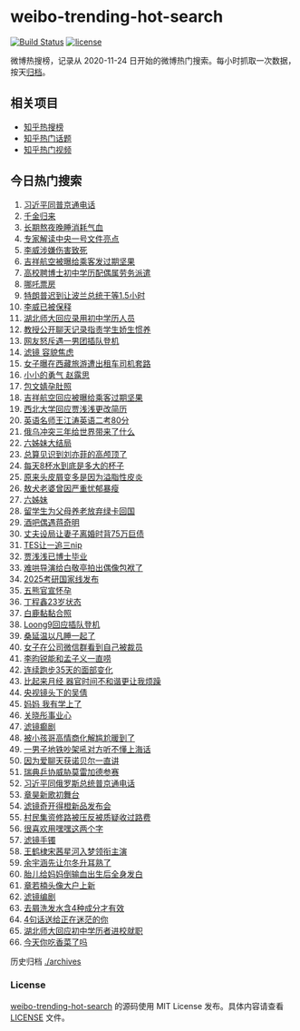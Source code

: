 # weibo-trending-hot-search

[![Build Status](https://github.com/justjavac/weibo-trending-hot-search/workflows/ci/badge.svg?branch=master)](https://github.com/justjavac/weibo-trending-hot-search/actions)
[![license](https://img.shields.io/github/license/justjavac/weibo-trending-hot-search)](https://github.com/justjavac/weibo-trending-hot-search/blob/master/LICENSE)

微博热搜榜，记录从 2020-11-24 日开始的微博热门搜索。每小时抓取一次数据，按天[归档](./archives)。

## 相关项目

- [知乎热搜榜](https://github.com/justjavac/zhihu-trending-top-search)
- [知乎热门话题](https://github.com/justjavac/zhihu-trending-hot-questions)
- [知乎热门视频](https://github.com/justjavac/zhihu-trending-hot-video)

## 今日热门搜索

<!-- BEGIN -->
<!-- 最后更新时间 Tue Feb 25 2025 03:10:26 GMT+0800 (China Standard Time) -->

1. [习近平同普京通电话](https://s.weibo.com//weibo?q=%23%E4%B9%A0%E8%BF%91%E5%B9%B3%E5%90%8C%E6%99%AE%E4%BA%AC%E9%80%9A%E7%94%B5%E8%AF%9D%23&Refer=new_time)
1. [千金归来](https://s.weibo.com//weibo?q=%E5%8D%83%E9%87%91%E5%BD%92%E6%9D%A5&t=31&band_rank=7&Refer=top)
1. [长期熬夜晚睡消耗气血](https://s.weibo.com//weibo?q=%23%E9%95%BF%E6%9C%9F%E7%86%AC%E5%A4%9C%E6%99%9A%E7%9D%A1%E6%B6%88%E8%80%97%E6%B0%94%E8%A1%80%23&t=31&band_rank=38&Refer=top)
1. [专家解读中央一号文件亮点](https://s.weibo.com//weibo?q=%23%E4%B8%93%E5%AE%B6%E8%A7%A3%E8%AF%BB%E4%B8%AD%E5%A4%AE%E4%B8%80%E5%8F%B7%E6%96%87%E4%BB%B6%E4%BA%AE%E7%82%B9%23&t=31&band_rank=3&Refer=top)
1. [李威涉嫌伤害致死](https://s.weibo.com//weibo?q=%23%E6%9D%8E%E5%A8%81%E6%B6%89%E5%AB%8C%E4%BC%A4%E5%AE%B3%E8%87%B4%E6%AD%BB%23&t=31&band_rank=1&Refer=top)
1. [吉祥航空被曝给乘客发过期坚果](https://s.weibo.com//weibo?q=%23%E5%90%89%E7%A5%A5%E8%88%AA%E7%A9%BA%E8%A2%AB%E6%9B%9D%E7%BB%99%E4%B9%98%E5%AE%A2%E5%8F%91%E8%BF%87%E6%9C%9F%E5%9D%9A%E6%9E%9C%23&t=31&band_rank=2&Refer=top)
1. [高校聘博士初中学历配偶属劳务派遣](https://s.weibo.com//weibo?q=%23%E9%AB%98%E6%A0%A1%E8%81%98%E5%8D%9A%E5%A3%AB%E5%88%9D%E4%B8%AD%E5%AD%A6%E5%8E%86%E9%85%8D%E5%81%B6%E5%B1%9E%E5%8A%B3%E5%8A%A1%E6%B4%BE%E9%81%A3%23&t=31&band_rank=10&Refer=top)
1. [哪吒票房](https://s.weibo.com//weibo?q=%E5%93%AA%E5%90%92%E7%A5%A8%E6%88%BF&t=31&band_rank=12&Refer=top)
1. [特朗普迟到让波兰总统干等1.5小时](https://s.weibo.com//weibo?q=%23%E7%89%B9%E6%9C%97%E6%99%AE%E8%BF%9F%E5%88%B0%E8%AE%A9%E6%B3%A2%E5%85%B0%E6%80%BB%E7%BB%9F%E5%B9%B2%E7%AD%891.5%E5%B0%8F%E6%97%B6%23&t=31&band_rank=5&Refer=top)
1. [李威已被保释](https://s.weibo.com//weibo?q=%23%E6%9D%8E%E5%A8%81%E5%B7%B2%E8%A2%AB%E4%BF%9D%E9%87%8A%23&t=31&band_rank=8&Refer=top)
1. [湖北师大回应录用初中学历人员](https://s.weibo.com//weibo?q=%23%E6%B9%96%E5%8C%97%E5%B8%88%E5%A4%A7%E5%9B%9E%E5%BA%94%E5%BD%95%E7%94%A8%E5%88%9D%E4%B8%AD%E5%AD%A6%E5%8E%86%E4%BA%BA%E5%91%98%23&t=31&band_rank=8&Refer=top)
1. [教授公开聊天记录指责学生娇生惯养](https://s.weibo.com//weibo?q=%23%E6%95%99%E6%8E%88%E5%85%AC%E5%BC%80%E8%81%8A%E5%A4%A9%E8%AE%B0%E5%BD%95%E6%8C%87%E8%B4%A3%E5%AD%A6%E7%94%9F%E5%A8%87%E7%94%9F%E6%83%AF%E5%85%BB%23&t=31&band_rank=11&Refer=top)
1. [网友怒斥遇一男团插队登机](https://s.weibo.com//weibo?q=%23%E7%BD%91%E5%8F%8B%E6%80%92%E6%96%A5%E9%81%87%E4%B8%80%E7%94%B7%E5%9B%A2%E6%8F%92%E9%98%9F%E7%99%BB%E6%9C%BA%23&t=31&band_rank=4&Refer=top)
1. [滤镜 容貌焦虑](https://s.weibo.com//weibo?q=%E6%BB%A4%E9%95%9C%20%E5%AE%B9%E8%B2%8C%E7%84%A6%E8%99%91&t=31&band_rank=24&Refer=top)
1. [女子曝在西藏旅游遭出租车司机套路](https://s.weibo.com//weibo?q=%23%E5%A5%B3%E5%AD%90%E6%9B%9D%E5%9C%A8%E8%A5%BF%E8%97%8F%E6%97%85%E6%B8%B8%E9%81%AD%E5%87%BA%E7%A7%9F%E8%BD%A6%E5%8F%B8%E6%9C%BA%E5%A5%97%E8%B7%AF%23&t=31&band_rank=19&Refer=top)
1. [小小的勇气 赵露思](https://s.weibo.com//weibo?q=%E5%B0%8F%E5%B0%8F%E7%9A%84%E5%8B%87%E6%B0%94%20%E8%B5%B5%E9%9C%B2%E6%80%9D&t=31&band_rank=16&Refer=top)
1. [包文婧孕肚照](https://s.weibo.com//weibo?q=%23%E5%8C%85%E6%96%87%E5%A9%A7%E5%AD%95%E8%82%9A%E7%85%A7%23&t=31&band_rank=15&Refer=top)
1. [吉祥航空回应被曝给乘客过期坚果](https://s.weibo.com//weibo?q=%23%E5%90%89%E7%A5%A5%E8%88%AA%E7%A9%BA%E5%9B%9E%E5%BA%94%E8%A2%AB%E6%9B%9D%E7%BB%99%E4%B9%98%E5%AE%A2%E8%BF%87%E6%9C%9F%E5%9D%9A%E6%9E%9C%23&t=31&band_rank=10&Refer=top)
1. [西北大学回应贾浅浅更改简历](https://s.weibo.com//weibo?q=%23%E8%A5%BF%E5%8C%97%E5%A4%A7%E5%AD%A6%E5%9B%9E%E5%BA%94%E8%B4%BE%E6%B5%85%E6%B5%85%E6%9B%B4%E6%94%B9%E7%AE%80%E5%8E%86%23&t=31&band_rank=9&Refer=top)
1. [英语名师王江涛英语二考80分](https://s.weibo.com//weibo?q=%23%E8%8B%B1%E8%AF%AD%E5%90%8D%E5%B8%88%E7%8E%8B%E6%B1%9F%E6%B6%9B%E8%8B%B1%E8%AF%AD%E4%BA%8C%E8%80%8380%E5%88%86%23&t=31&band_rank=28&Refer=top)
1. [俄乌冲突三年给世界带来了什么](https://s.weibo.com//weibo?q=%23%E4%BF%84%E4%B9%8C%E5%86%B2%E7%AA%81%E4%B8%89%E5%B9%B4%E7%BB%99%E4%B8%96%E7%95%8C%E5%B8%A6%E6%9D%A5%E4%BA%86%E4%BB%80%E4%B9%88%23&t=31&band_rank=40&Refer=top)
1. [六姊妹大结局](https://s.weibo.com//weibo?q=%23%E5%85%AD%E5%A7%8A%E5%A6%B9%E5%A4%A7%E7%BB%93%E5%B1%80%23&t=31&band_rank=22&Refer=top)
1. [总算见识到刘亦菲的高颅顶了](https://s.weibo.com//weibo?q=%E6%80%BB%E7%AE%97%E8%A7%81%E8%AF%86%E5%88%B0%E5%88%98%E4%BA%A6%E8%8F%B2%E7%9A%84%E9%AB%98%E9%A2%85%E9%A1%B6%E4%BA%86&t=31&band_rank=13&Refer=top)
1. [每天8杯水到底是多大的杯子](https://s.weibo.com//weibo?q=%23%E6%AF%8F%E5%A4%A98%E6%9D%AF%E6%B0%B4%E5%88%B0%E5%BA%95%E6%98%AF%E5%A4%9A%E5%A4%A7%E7%9A%84%E6%9D%AF%E5%AD%90%23&t=31&band_rank=21&Refer=top)
1. [原来头皮屑变多是因为溢脂性皮炎](https://s.weibo.com//weibo?q=%23%E5%8E%9F%E6%9D%A5%E5%A4%B4%E7%9A%AE%E5%B1%91%E5%8F%98%E5%A4%9A%E6%98%AF%E5%9B%A0%E4%B8%BA%E6%BA%A2%E8%84%82%E6%80%A7%E7%9A%AE%E7%82%8E%23&t=31&band_rank=23&Refer=top)
1. [敖犬老婆曾因严重忧郁暴瘦](https://s.weibo.com//weibo?q=%23%E6%95%96%E7%8A%AC%E8%80%81%E5%A9%86%E6%9B%BE%E5%9B%A0%E4%B8%A5%E9%87%8D%E5%BF%A7%E9%83%81%E6%9A%B4%E7%98%A6%23&t=31&band_rank=18&Refer=top)
1. [六姊妹](https://s.weibo.com//weibo?q=%E5%85%AD%E5%A7%8A%E5%A6%B9&t=31&band_rank=48&Refer=top)
1. [留学生为父母养老放弃绿卡回国](https://s.weibo.com//weibo?q=%23%E7%95%99%E5%AD%A6%E7%94%9F%E4%B8%BA%E7%88%B6%E6%AF%8D%E5%85%BB%E8%80%81%E6%94%BE%E5%BC%83%E7%BB%BF%E5%8D%A1%E5%9B%9E%E5%9B%BD%23&t=31&band_rank=27&Refer=top)
1. [酒吧偶遇蒋奇明](https://s.weibo.com//weibo?q=%23%E9%85%92%E5%90%A7%E5%81%B6%E9%81%87%E8%92%8B%E5%A5%87%E6%98%8E%23&t=31&band_rank=31&Refer=top)
1. [丈夫设局让妻子离婚时背75万巨债](https://s.weibo.com//weibo?q=%23%E4%B8%88%E5%A4%AB%E8%AE%BE%E5%B1%80%E8%AE%A9%E5%A6%BB%E5%AD%90%E7%A6%BB%E5%A9%9A%E6%97%B6%E8%83%8C75%E4%B8%87%E5%B7%A8%E5%80%BA%23&t=31&band_rank=20&Refer=top)
1. [TES让一追三nip](https://s.weibo.com//weibo?q=%23TES%E8%AE%A9%E4%B8%80%E8%BF%BD%E4%B8%89nip%23&t=31&band_rank=32&Refer=top)
1. [贾浅浅已博士毕业](https://s.weibo.com//weibo?q=%23%E8%B4%BE%E6%B5%85%E6%B5%85%E5%B7%B2%E5%8D%9A%E5%A3%AB%E6%AF%95%E4%B8%9A%23&t=31&band_rank=27&Refer=top)
1. [难哄导演给白敬亭拍出偶像包袱了](https://s.weibo.com//weibo?q=%E9%9A%BE%E5%93%84%E5%AF%BC%E6%BC%94%E7%BB%99%E7%99%BD%E6%95%AC%E4%BA%AD%E6%8B%8D%E5%87%BA%E5%81%B6%E5%83%8F%E5%8C%85%E8%A2%B1%E4%BA%86&t=31&band_rank=33&Refer=top)
1. [2025考研国家线发布](https://s.weibo.com//weibo?q=%232025%E8%80%83%E7%A0%94%E5%9B%BD%E5%AE%B6%E7%BA%BF%E5%8F%91%E5%B8%83%23&t=31&band_rank=29&Refer=top)
1. [五熊官宣怀孕](https://s.weibo.com//weibo?q=%23%E4%BA%94%E7%86%8A%E5%AE%98%E5%AE%A3%E6%80%80%E5%AD%95%23&t=31&band_rank=39&Refer=top)
1. [丁程鑫23岁状态](https://s.weibo.com//weibo?q=%23%E4%B8%81%E7%A8%8B%E9%91%AB23%E5%B2%81%E7%8A%B6%E6%80%81%23&t=31&band_rank=35&Refer=top)
1. [白鹿黏黏合照](https://s.weibo.com//weibo?q=%23%E7%99%BD%E9%B9%BF%E9%BB%8F%E9%BB%8F%E5%90%88%E7%85%A7%23&t=31&band_rank=31&Refer=top)
1. [Loong9回应插队登机](https://s.weibo.com//weibo?q=%23Loong9%E5%9B%9E%E5%BA%94%E6%8F%92%E9%98%9F%E7%99%BB%E6%9C%BA%23&t=31&band_rank=14&Refer=top)
1. [桑延温以凡睡一起了](https://s.weibo.com//weibo?q=%23%E6%A1%91%E5%BB%B6%E6%B8%A9%E4%BB%A5%E5%87%A1%E7%9D%A1%E4%B8%80%E8%B5%B7%E4%BA%86%23&t=31&band_rank=37&Refer=top)
1. [女子在公司微信群看到自己被裁员](https://s.weibo.com//weibo?q=%23%E5%A5%B3%E5%AD%90%E5%9C%A8%E5%85%AC%E5%8F%B8%E5%BE%AE%E4%BF%A1%E7%BE%A4%E7%9C%8B%E5%88%B0%E8%87%AA%E5%B7%B1%E8%A2%AB%E8%A3%81%E5%91%98%23&t=31&band_rank=42&Refer=top)
1. [李昀锐能和孟子义一直唠](https://s.weibo.com//weibo?q=%E6%9D%8E%E6%98%80%E9%94%90%E8%83%BD%E5%92%8C%E5%AD%9F%E5%AD%90%E4%B9%89%E4%B8%80%E7%9B%B4%E5%94%A0&t=31&band_rank=36&Refer=top)
1. [连续跑步35天的面部变化](https://s.weibo.com//weibo?q=%E8%BF%9E%E7%BB%AD%E8%B7%91%E6%AD%A535%E5%A4%A9%E7%9A%84%E9%9D%A2%E9%83%A8%E5%8F%98%E5%8C%96&t=31&band_rank=26&Refer=top)
1. [比起来月经 器官时间不和谐更让我烦躁](https://s.weibo.com//weibo?q=%E6%AF%94%E8%B5%B7%E6%9D%A5%E6%9C%88%E7%BB%8F%20%E5%99%A8%E5%AE%98%E6%97%B6%E9%97%B4%E4%B8%8D%E5%92%8C%E8%B0%90%E6%9B%B4%E8%AE%A9%E6%88%91%E7%83%A6%E8%BA%81&t=31&band_rank=50&Refer=top)
1. [央视镜头下的吴倩](https://s.weibo.com//weibo?q=%E5%A4%AE%E8%A7%86%E9%95%9C%E5%A4%B4%E4%B8%8B%E7%9A%84%E5%90%B4%E5%80%A9&t=31&band_rank=46&Refer=top)
1. [妈妈 我有学上了](https://s.weibo.com//weibo?q=%E5%A6%88%E5%A6%88%20%E6%88%91%E6%9C%89%E5%AD%A6%E4%B8%8A%E4%BA%86&t=31&band_rank=6&Refer=top)
1. [关晓彤事业心](https://s.weibo.com//weibo?q=%23%E5%85%B3%E6%99%93%E5%BD%A4%E4%BA%8B%E4%B8%9A%E5%BF%83%23&t=31&band_rank=41&Refer=top)
1. [滤镜癫剧](https://s.weibo.com//weibo?q=%E6%BB%A4%E9%95%9C%E7%99%AB%E5%89%A7&t=31&band_rank=34&Refer=top)
1. [被小孩哥高情商化解尴尬暖到了](https://s.weibo.com//weibo?q=%23%E8%A2%AB%E5%B0%8F%E5%AD%A9%E5%93%A5%E9%AB%98%E6%83%85%E5%95%86%E5%8C%96%E8%A7%A3%E5%B0%B4%E5%B0%AC%E6%9A%96%E5%88%B0%E4%BA%86%23&t=31&band_rank=16&Refer=top)
1. [一男子地铁吵架吼对方听不懂上海话](https://s.weibo.com//weibo?q=%23%E4%B8%80%E7%94%B7%E5%AD%90%E5%9C%B0%E9%93%81%E5%90%B5%E6%9E%B6%E5%90%BC%E5%AF%B9%E6%96%B9%E5%90%AC%E4%B8%8D%E6%87%82%E4%B8%8A%E6%B5%B7%E8%AF%9D%23&t=31&band_rank=48&Refer=top)
1. [因为爱聊天获诺贝尔一直讲](https://s.weibo.com//weibo?q=%23%E5%9B%A0%E4%B8%BA%E7%88%B1%E8%81%8A%E5%A4%A9%E8%8E%B7%E8%AF%BA%E8%B4%9D%E5%B0%94%E4%B8%80%E7%9B%B4%E8%AE%B2%23&t=31&band_rank=34&Refer=top)
1. [瑞典乒协威胁莫雷加德参赛](https://s.weibo.com//weibo?q=%23%E7%91%9E%E5%85%B8%E4%B9%92%E5%8D%8F%E5%A8%81%E8%83%81%E8%8E%AB%E9%9B%B7%E5%8A%A0%E5%BE%B7%E5%8F%82%E8%B5%9B%23&t=31&band_rank=25&Refer=top)
1. [习近平同俄罗斯总统普京通电话](https://s.weibo.com//weibo?q=%23%E4%B9%A0%E8%BF%91%E5%B9%B3%E5%90%8C%E4%BF%84%E7%BD%97%E6%96%AF%E6%80%BB%E7%BB%9F%E6%99%AE%E4%BA%AC%E9%80%9A%E7%94%B5%E8%AF%9D%23&Refer=new_time)
1. [章昊新歌初舞台](https://s.weibo.com//weibo?q=%E7%AB%A0%E6%98%8A%E6%96%B0%E6%AD%8C%E5%88%9D%E8%88%9E%E5%8F%B0&t=31&band_rank=48&Refer=top)
1. [滤镜奇开得橙新品发布会](https://s.weibo.com//weibo?q=%23%E6%BB%A4%E9%95%9C%E5%A5%87%E5%BC%80%E5%BE%97%E6%A9%99%E6%96%B0%E5%93%81%E5%8F%91%E5%B8%83%E4%BC%9A%23&t=31&band_rank=50&Refer=top)
1. [村民集资修路被压反被质疑收过路费](https://s.weibo.com//weibo?q=%23%E6%9D%91%E6%B0%91%E9%9B%86%E8%B5%84%E4%BF%AE%E8%B7%AF%E8%A2%AB%E5%8E%8B%E5%8F%8D%E8%A2%AB%E8%B4%A8%E7%96%91%E6%94%B6%E8%BF%87%E8%B7%AF%E8%B4%B9%23&t=31&band_rank=17&Refer=top)
1. [很喜欢用嘿嘿这两个字](https://s.weibo.com//weibo?q=%E5%BE%88%E5%96%9C%E6%AC%A2%E7%94%A8%E5%98%BF%E5%98%BF%E8%BF%99%E4%B8%A4%E4%B8%AA%E5%AD%97&t=31&band_rank=30&Refer=top)
1. [滤镜手镯](https://s.weibo.com//weibo?q=%E6%BB%A4%E9%95%9C%E6%89%8B%E9%95%AF&t=31&band_rank=33&Refer=top)
1. [王鹤棣宋茜星河入梦领衔主演](https://s.weibo.com//weibo?q=%E7%8E%8B%E9%B9%A4%E6%A3%A3%E5%AE%8B%E8%8C%9C%E6%98%9F%E6%B2%B3%E5%85%A5%E6%A2%A6%E9%A2%86%E8%A1%94%E4%B8%BB%E6%BC%94&t=31&band_rank=44&Refer=top)
1. [余宇涵先让尔冬升耳熟了](https://s.weibo.com//weibo?q=%E4%BD%99%E5%AE%87%E6%B6%B5%E5%85%88%E8%AE%A9%E5%B0%94%E5%86%AC%E5%8D%87%E8%80%B3%E7%86%9F%E4%BA%86&t=31&band_rank=35&Refer=top)
1. [胎儿给妈妈倒输血出生后全身发白](https://s.weibo.com//weibo?q=%23%E8%83%8E%E5%84%BF%E7%BB%99%E5%A6%88%E5%A6%88%E5%80%92%E8%BE%93%E8%A1%80%E5%87%BA%E7%94%9F%E5%90%8E%E5%85%A8%E8%BA%AB%E5%8F%91%E7%99%BD%23&t=31&band_rank=44&Refer=top)
1. [章若楠头像大户上新](https://s.weibo.com//weibo?q=%23%E7%AB%A0%E8%8B%A5%E6%A5%A0%E5%A4%B4%E5%83%8F%E5%A4%A7%E6%88%B7%E4%B8%8A%E6%96%B0%23&t=31&band_rank=49&Refer=top)
1. [滤镜编剧](https://s.weibo.com//weibo?q=%E6%BB%A4%E9%95%9C%E7%BC%96%E5%89%A7&t=31&band_rank=43&Refer=top)
1. [去屑洗发水含4种成分才有效](https://s.weibo.com//weibo?q=%23%E5%8E%BB%E5%B1%91%E6%B4%97%E5%8F%91%E6%B0%B4%E5%90%AB4%E7%A7%8D%E6%88%90%E5%88%86%E6%89%8D%E6%9C%89%E6%95%88%23&t=31&band_rank=40&Refer=top)
1. [4句话送给正在迷茫的你](https://s.weibo.com//weibo?q=%234%E5%8F%A5%E8%AF%9D%E9%80%81%E7%BB%99%E6%AD%A3%E5%9C%A8%E8%BF%B7%E8%8C%AB%E7%9A%84%E4%BD%A0%23&t=31&band_rank=45&Refer=top)
1. [湖北师大回应初中学历者进校就职](https://s.weibo.com//weibo?q=%23%E6%B9%96%E5%8C%97%E5%B8%88%E5%A4%A7%E5%9B%9E%E5%BA%94%E5%88%9D%E4%B8%AD%E5%AD%A6%E5%8E%86%E8%80%85%E8%BF%9B%E6%A0%A1%E5%B0%B1%E8%81%8C%23&t=31&band_rank=47&Refer=top)
1. [今天你吃香菜了吗](https://s.weibo.com//weibo?q=%23%E4%BB%8A%E5%A4%A9%E4%BD%A0%E5%90%83%E9%A6%99%E8%8F%9C%E4%BA%86%E5%90%97%23&t=31&band_rank=50&Refer=top)

<!-- END -->

历史归档 [./archives](./archives)

### License

[weibo-trending-hot-search](https://github.com/justjavac/weibo-trending-hot-search) 的源码使用 MIT License
发布。具体内容请查看 [LICENSE](./LICENSE) 文件。
